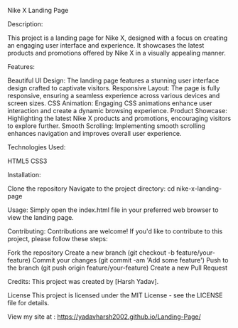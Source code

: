 Nike X Landing Page

Description:

This project is a landing page for Nike X, designed with a focus on creating an engaging user interface and experience. 
It showcases the latest products and promotions offered by Nike X in a visually appealing manner.

Features:

Beautiful UI Design: The landing page features a stunning user interface design crafted to captivate visitors.
Responsive Layout: The page is fully responsive, ensuring a seamless experience across various devices and screen sizes.
CSS Animation: Engaging CSS animations enhance user interaction and create a dynamic browsing experience.
Product Showcase: Highlighting the latest Nike X products and promotions, encouraging visitors to explore further.
Smooth Scrolling: Implementing smooth scrolling enhances navigation and improves overall user experience.

Technologies Used:

HTML5
CSS3

Installation:

Clone the repository
Navigate to the project directory: cd nike-x-landing-page

Usage:
Simply open the index.html file in your preferred web browser to view the landing page.

Contributing:
Contributions are welcome! If you'd like to contribute to this project, please follow these steps:

Fork the repository
Create a new branch (git checkout -b feature/your-feature)
Commit your changes (git commit -am 'Add some feature')
Push to the branch (git push origin feature/your-feature)
Create a new Pull Request

Credits:
This project was created by [Harsh Yadav].

License
This project is licensed under the MIT License - see the LICENSE file for details.


View my site at : https://yadavharsh2002.github.io/Landing-Page/
